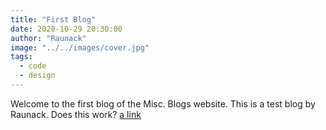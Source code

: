 ```yaml
---
title: "First Blog"
date: 2020-10-29 20:30:00
author: "Raunack"
image: "../../images/cover.jpg"
tags:
  - code
  - design
---
```


Welcome to the first blog of the Misc. Blogs website. This is a test blog by Raunack. Does this work?
<a href="https://www.google.com" class="link">a link</a>

